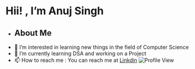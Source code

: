 # Hii! , I’m  Anuj Singh
- ## About Me
- 👀 I’m interested in learning new things in the field of Computer Science
- 🌱 I’m currently learning DSA and working on a Project
- 📫 How to reach me : You can reach me at [Linkdin](https://www.linkedin.com/in/anuj-singh-56a21a227/) 
![Profile View](https://profile-counter.glitch.me/{anujsingh21}/count.svg)
<!---
anujsingh21/anujsingh21 is a ✨ special ✨ repository because its `README.md` (this file) appears on your GitHub profile.
You can click the Preview link to take a look at your changes.
--->

